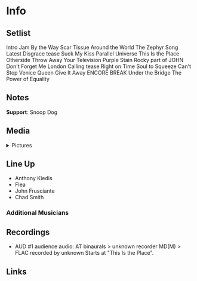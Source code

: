 # Info

## Setlist

Intro Jam
By the Way
Scar Tissue
Around the World
The Zephyr Song
Latest Disgrace tease
Suck My Kiss
Parallel Universe
This Is the Place
Otherside
Throw Away Your Television
Purple Stain
Rocky part of JOHN
Don't Forget Me
London Calling tease
Right on Time
Soul to Squeeze
Can't Stop
Venice Queen
Give It Away
ENCORE BREAK
Under the Bridge
The Power of Equality

## Notes

**Support**: Snoop Dog

## Media 

<details>
  <summary>Pictures</summary>
  <!--<img alt="Setlist" title="Setlist" src="_.jpg" height="200" />-->
</details>

## Line Up

* Anthony Kiedis
* Flea
* John Frusciante
* Chad Smith

### Additional Musicians

## Recordings

* AUD #1 audience audio: AT binaurals > unknown recorder MD(M) > FLAC recorded by unknown Starts at "This Is the Place".

## Links


